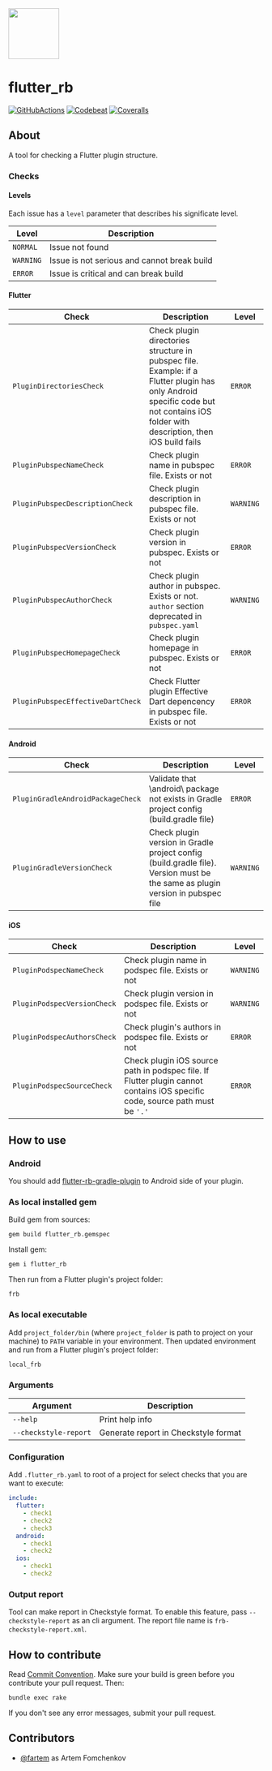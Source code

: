 <img src="media/logo/ic_lib.png" height="100px">

# flutter_rb

[![GitHubActions](https://github.com/fartem/flutter_rb/workflows/Build/badge.svg)](https://github.com/fartem/flutter_rb/actions?query=workflow%3ARuby)
[![Codebeat](https://codebeat.co/badges/9bb32e28-ca86-4cdc-ba66-bda7f989979a)](https://codebeat.co/projects/github-com-fartem-flutter_rb-master)
[![Coveralls](https://coveralls.io/repos/github/fartem/flutter_rb/badge.svg?branch=master)](https://coveralls.io/github/fartem/flutter_rb?branch=master)

## About

A tool for checking a Flutter plugin structure.

### Checks

#### Levels

Each issue has a `level` parameter that describes his significate level.

| Level | Description |
| --- | --- |
| `NORMAL` | Issue not found |
| `WARNING` | Issue is not serious and cannot break build |
| `ERROR` | Issue is critical and can break build |

#### Flutter

| Check | Description | Level |
| --- | --- | --- |
| `PluginDirectoriesCheck` | Check plugin directories structure in pubspec file. Example: if a Flutter plugin has only Android specific code but not contains iOS folder with description, then iOS build fails | `ERROR` |
| `PluginPubspecNameCheck` | Check plugin name in pubspec file. Exists or not | `ERROR` |
| `PluginPubspecDescriptionCheck` | Check plugin description in pubspec file. Exists or not | `WARNING` |
| `PluginPubspecVersionCheck` | Check plugin version in pubspec. Exists or not | `ERROR` |
| `PluginPubspecAuthorCheck` | Check plugin author in pubspec. Exists or not. `author` section deprecated in `pubspec.yaml` | `WARNING` |
| `PluginPubspecHomepageCheck` | Check plugin homepage in pubspec. Exists or not | `ERROR` |
| `PluginPubspecEffectiveDartCheck` | Check Flutter plugin Effective Dart depencency in pubspec file. Exists or not | `ERROR` |

#### Android

| Check | Description | Level |
| --- | --- | --- |
| `PluginGradleAndroidPackageCheck` | Validate that \android\ package not exists in Gradle project config (build.gradle file) | `ERROR` |
| `PluginGradleVersionCheck` | Check plugin version in Gradle project config (build.gradle file). Version must be the same as plugin version in pubspec file | `WARNING` |

#### iOS

| Check | Description | Level |
| --- | --- | --- |
| `PluginPodspecNameCheck` | Check plugin name in podspec file. Exists or not | `WARNING` |
| `PluginPodspecVersionCheck` | Check plugin version in podspec file. Exists or not | `WARNING` |
| `PluginPodspecAuthorsCheck` | Check plugin's authors in podspec file. Exists or not | `ERROR` |
| `PluginPodspecSourceCheck` | Check plugin iOS source path in podspec file. If Flutter plugin cannot contains iOS specific code, source path must be `'.'` | `ERROR` |

## How to use

### Android

You should add [flutter-rb-gradle-plugin](https://github.com/fartem/flutter-rb-gradle-plugin) to Android side of your plugin.

### As local installed gem

Build gem from sources:

```shell
gem build flutter_rb.gemspec
```

Install gem:

```shell
gem i flutter_rb
```

Then run from a Flutter plugin's project folder:

```shell
frb
```

### As local executable

Add `project_folder/bin` (where `project_folder` is path to project on your machine) to `PATH` variable in your environment. Then updated environment and run from a Flutter plugin's project folder:

```shell
local_frb
```

### Arguments

| Argument | Description |
| --- | --- |
| `--help` | Print help info |
| `--checkstyle-report` | Generate report in Checkstyle format |


### Configuration

Add `.flutter_rb.yaml` to root of a project for select checks that you are want to execute:

```yaml
include:
  flutter:
    - check1
    - check2
    - check3
  android:
    - check1
    - check2
  ios:
    - check1
    - check2

```

### Output report

Tool can make report in Checkstyle format. To enable this feature, pass `--checkstyle-report` as an cli argument. The report file name is `frb-checkstyle-report.xml`.

## How to contribute

Read [Commit Convention](https://github.com/fartem/repository-rules/blob/master/commit-convention/COMMIT_CONVENTION.md). Make sure your build is green before you contribute your pull request. Then:

```shell
bundle exec rake
```

If you don't see any error messages, submit your pull request.

## Contributors

- [@fartem](https://github.com/fartem) as Artem Fomchenkov

